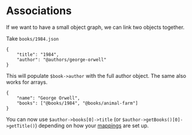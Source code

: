 # Associations

If we want to have a small object graph, we can link two objects together.

Take `books/1984.json`

    {
        "title": "1984",
        "author": "@authors/george-orwell"
    }

This will populate `$book->author` with the full author object. The same also works for arrays.

    {
        "name": "George Orwell",
        "books": ["@books/1984", "@books/animal-farm"]
    }

You can now use `$author->books[0]->title` (or `$author->getBooks()[0]->getTitle()`) depending on how your [mappings](04-Custom_Mappings.md) are set up.